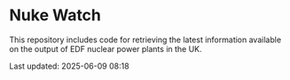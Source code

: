 # Nuke Watch

This repository includes code for retrieving the latest information available on the output of EDF nuclear power plants in the UK.

Last updated: 2025-06-09 08:18